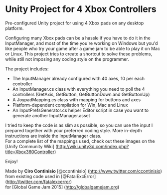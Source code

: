 Unity Project for 4 Xbox Controllers
====================================

Pre-configured Unity project for using 4 Xbox pads on any desktop platform.  
  
Configuring many Xbox pads can be a hassle if you have to do it in the InputManager, and most of the time you're working on Windows but you'd like people who try your game after a game jam to be able to play it on Mac or Linux. This project tries to create a shortcut to solve these problems, while still not imposing any coding style on the programmer.  
  
The project includes:
* The InputManager already configured with 40 axes, 10 per each controller
* An InputManager.cs class with everything you need to poll the 4 controllers (GetAxis, GetButton, GetButtonDown and GetButtonUp)
* A JoypadMapping.cs class with mapping for buttons and axes
* Platform-dependent compilation for Win, Mac and Linux
* An InputPrefsGenerator.cs helper Editor script in case you want to generate another InputManager.asset

I tried to keep the code is as slim as possible, so you can use the input I prepared together with your preferred coding style. More in-depth instructions are inside the InputManager class.  
For a complete list of the mappings used, check out these images on the [Unify Community Wiki] (http://wiki.unity3d.com/index.php?title=Xbox360Controller)  
  
Enjoy!

Made by **Ciro Continisio** [@ccontinisio] (http://www.twitter.com/ccontinisio)  
from existing code used in [@FatalExcError] (http://twitter.com/fatalexcerror)  
for [Global Game Jam 2015] (http://globalgamejam.org)
